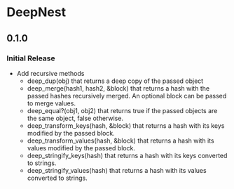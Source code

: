 # DeepNest

## 0.1.0

### Initial Release

  - Add recursive methods
    - deep_dup(obj) that returns a deep copy of the passed object
    - deep_merge(hash1, hash2, &block) that returns a hash with the passed hashes recursively merged. An optional block can be passed to merge values.
    - deep_equal?(obj1, obj2) that returns true if the passed objects are the same object, false otherwise.
    - deep_transform_keys(hash, &block) that returns a hash with its keys modified by the passed block.
    - deep_transform_values(hash, &block) that returns a hash with its values modified by the passed block.
    - deep_stringify_keys(hash) that returns a hash with its keys converted to strings.
    - deep_stringify_values(hash) that returns a hash with its values converted to strings.
  